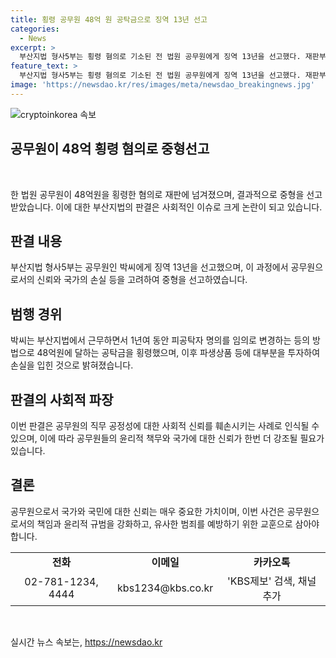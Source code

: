 ```yaml
---
title: 횡령 공무원 48억 원 공탁금으로 징역 13년 선고
categories:
  - News
excerpt: >
  부산지법 형사5부는 횡령 혐의로 기소된 전 법원 공무원에게 징역 13년을 선고했다. 재판부는 그의 범행으로 국가에 큰 손해를 입히고 직무 공정성에 대한 신뢰를 훼손했다고 판단했다. 박씨는 부산지법에서 근무하는 동안 48억 원을 횡령한 혐의를 받았으며, 대부분을 파생상품 등에 탕진한 것으로 보고되었다.
feature_text: >
  부산지법 형사5부는 횡령 혐의로 기소된 전 법원 공무원에게 징역 13년을 선고했다. 재판부는 그의 범행으로 국가에 큰 손해를 입히고 직무 공정성에 대한 신뢰를 훼손했다고 판단했다. 박씨는 부산지법에서 근무하는 동안 48억 원을 횡령한 혐의를 받았으며, 대부분을 파생상품 등에 탕진한 것으로 보고되었다.
image: 'https://newsdao.kr/res/images/meta/newsdao_breakingnews.jpg'
---
```


<p><img src="https://newsdao.kr/res/images/meta/newsdao_breakingnews.jpg" alt="cryptoinkorea 속보" /></p>

<h2>공무원이 48억 횡령 혐의로 중형선고</h2>

<p data-ke-size="size16">&nbsp;</p>

<p>한 법원 공무원이 48억원을 횡령한 혐의로 재판에 넘겨졌으며, 결과적으로 중형을 선고받았습니다. 이에 대한 부산지법의 판결은 사회적인 이슈로 크게 논란이 되고 있습니다.</p>

<h2 data-ke-size="size26">판결 내용</h2>

<p data-ke-size="size16">부산지법 형사5부는 공무원인 박씨에게 징역 13년을 선고했으며, 이 과정에서 공무원으로서의 신뢰와 국가의 손실 등을 고려하여 중형을 선고하였습니다.</p>

<h2 data-ke-size="size26">범행 경위</h2>

<p data-ke-size="size16">박씨는 부산지법에서 근무하면서 1년여 동안 피공탁자 명의를 임의로 변경하는 등의 방법으로 48억원에 달하는 공탁금을 횡령했으며, 이후 파생상품 등에 대부분을 투자하여 손실을 입힌 것으로 밝혀졌습니다.</p>

<h2 data-ke-size="size26">판결의 사회적 파장</h2>

<p data-ke-size="size16">이번 판결은 공무원의 직무 공정성에 대한 사회적 신뢰를 훼손시키는 사례로 인식될 수 있으며, 이에 따라 공무원들의 윤리적 책무와 국가에 대한 신뢰가 한번 더 강조될 필요가 있습니다.</p>

<h2 data-ke-size="size26">결론</h2>

<p data-ke-size="size16">공무원으로서 국가와 국민에 대한 신뢰는 매우 중요한 가치이며, 이번 사건은 공무원으로서의 책임과 윤리적 규범을 강화하고, 유사한 범죄를 예방하기 위한 교훈으로 삼아야 합니다.</p>

<table>
    <tr>
        <td style="text-align: center; height: 17px;"><b>전화</b></td>
        <td style="text-align: center; height: 17px;"><b>이메일</b></td>
        <td style="text-align: center; height: 17px;"><b>카카오톡</b></td>
    </tr>
    <tr>
        <td style="text-align: center; height: 17px;">02-781-1234, 4444</td>
        <td style="text-align: center; height: 17px;">kbs1234@kbs.co.kr</td>
        <td style="text-align: center; height: 17px;">'KBS제보' 검색, 채널 추가</td>
    </tr>
</table>

<p data-ke-size="size16">&nbsp;</p>
실시간 뉴스 속보는, <a href="https://newsdao.kr" rel="dofollow">https://newsdao.kr</a>


